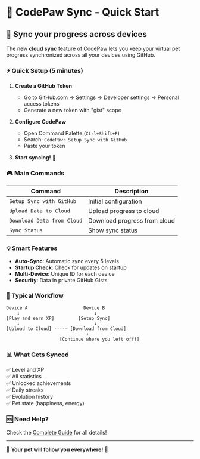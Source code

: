 # 🚀 CodePaw Sync - Quick Start

## 📱 Sync your progress across devices

The new **cloud sync** feature of CodePaw lets you keep your virtual pet progress synchronized across all your devices using GitHub.

### ⚡ Quick Setup (5 minutes)

1. **Create a GitHub Token**
   - Go to GitHub.com → Settings → Developer settings → Personal access tokens
   - Generate a new token with "gist" scope
   
2. **Configure CodePaw**
   - Open Command Palette (`Ctrl+Shift+P`)
   - Search: `CodePaw: Setup Sync with GitHub`
   - Paste your token

3. **Start syncing!** 🎉

### 🎮 Main Commands

| Command | Description |
|---------|-------------|
| `Setup Sync with GitHub` | Initial configuration |
| `Upload Data to Cloud` | Upload progress to cloud |
| `Download Data from Cloud` | Download progress from cloud |
| `Sync Status` | Show sync status |

### 💡 Smart Features

- **Auto-Sync**: Automatic sync every 5 levels
- **Startup Check**: Check for updates on startup
- **Multi-Device**: Unique ID for each device
- **Security**: Data in private GitHub Gists

### 🔄 Typical Workflow

```
Device A                     Device B
    ↓                            ↓
[Play and earn XP]         [Setup Sync]
    ↓                            ↓
[Upload to Cloud] ----→ [Download from Cloud]
                              ↓
                    [Continue where you left off!]
```

### 📊 What Gets Synced

✅ Level and XP  
✅ All statistics  
✅ Unlocked achievements  
✅ Daily streaks  
✅ Evolution history  
✅ Pet state (happiness, energy)  

### 🆘 Need Help?

Check the [Complete Guide](SYNC_GUIDE.md) for all details!

---

🐾 **Your pet will follow you everywhere!** 🌟
